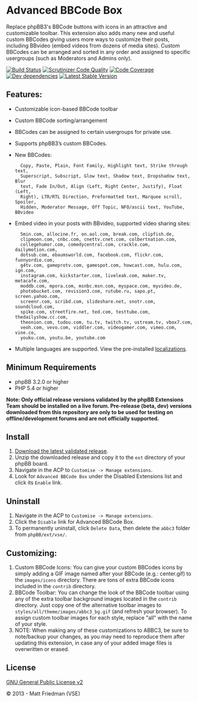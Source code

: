 # Advanced BBCode Box

Replace phpBB3's BBCode buttons with icons in an attractive and customizable toolbar. This extension also adds many new and useful custom BBCodes giving users more ways to customize their posts, including BBvideo (embed videos from dozens of media sites). Custom BBCodes can be arranged and sorted in any order and assigned to specific usergroups (such as Moderators and Admins only).

[![Build Status](https://img.shields.io/travis/VSEphpbb/abbc3/develop-3.3.x.svg?style=flat)](https://travis-ci.org/VSEphpbb/abbc3)
[![Scrutinizer Code Quality](https://img.shields.io/scrutinizer/g/VSEphpbb/abbc3/develop-3.3.x.svg?style=flat)](https://scrutinizer-ci.com/g/VSEphpbb/abbc3/?branch=develop-3.3.x)
[![Code Coverage](https://scrutinizer-ci.com/g/VSEphpbb/abbc3/badges/coverage.png?b=develop-3.3.x)](https://scrutinizer-ci.com/g/VSEphpbb/abbc3/?branch=develop-3.3.x)
[![Dev dependencies](https://img.shields.io/david/VSEphpbb/abbc3.svg?style=flat)](https://david-dm.org/VSEphpbb/abbc3#info=devDependencies)
[![Latest Stable Version](https://poser.pugx.org/vse/abbc3/v/stable)](https://www.phpbb.com/customise/db/extension/advanced_bbcode_box/)

## Features:
* Customizable icon-based BBCode toolbar
* Custom BBCode sorting/arrangement
* BBCodes can be assigned to certain usergroups for private use.
* Supports phpBB3’s custom BBCodes.
* New BBCodes:

		Copy, Paste, Plain, Font Family, Highlight text, Strike through text,
		Superscript, Subscript, Glow text, Shadow text, Dropshadow text, Blur
		text, Fade In/Out, Align (Left, Right Center, Justify), Float (Left,
		Right), LTR/RTL Direction, Preformatted text, Marquee scroll, Spoiler,
		Hidden, Moderator Message, Off Topic, NFO/ascii text, YouTube, BBvideo

* Embed video in your posts with BBvideo, supported video sharing sites:

		5min.com, allocine.fr, on.aol.com, break.com, clipfish.de,
		clipmoon.com, cnbc.com, cnettv.cnet.com, colbertnation.com,
		collegehumor.com, comedycentral.com, crackle.com, dailymotion.com,
		dotsub.com, ebaumsworld.com, facebook.com, flickr.com, funnyordie.com,
		g4tv.com, gameprotv.com, gamespot.com, howcast.com, hulu.com, ign.com,
		instagram.com, kickstarter.com, liveleak.com, maker.tv, metacafe.com,
		moddb.com, mpora.com, msnbc.msn.com, myspace.com, myvideo.de,
		photobucket.com, revision3.com, rutube.ru, sapo.pt, screen.yahoo.com,
		screenr.com, scribd.com, slideshare.net, snotr.com, soundcloud.com,
		spike.com, streetfire.net, ted.com, testtube.com, thedailyshow.cc.com,
		theonion.com, tudou.com, tu.tv, twitch.tv, ustream.tv, vbox7.com,
		veoh.com, vevo.com, viddler.com, videogamer.com, vimeo.com, vine.co,
		youku.com, youtu.be, youtube.com

* Multiple languages are supported. View the pre-installed [localizations](https://github.com/VSEphpbb/abbc3/tree/master/language).

## Minimum Requirements
* phpBB 3.2.0 or higher
* PHP 5.4 or higher

**Note: Only official release versions validated by the phpBB Extensions Team should be installed on a live forum. Pre-release (beta, dev) versions downloaded from this repository are only to be used for testing on offline/development forums and are not officially supported.**

## Install
1. [Download the latest validated release](https://www.phpbb.com/customise/db/extension/advanced_bbcode_box/).
2. Unzip the downloaded release and copy it to the `ext` directory of your phpBB board.
3. Navigate in the ACP to `Customise -> Manage extensions`.
4. Look for `Advanced BBCode Box` under the Disabled Extensions list and click its `Enable` link.

## Uninstall
1. Navigate in the ACP to `Customise -> Manage extensions`.
2. Click the `Disable` link for Advanced BBCode Box.
3. To permanently uninstall, click `Delete Data`, then delete the `abbc3` folder from `phpBB/ext/vse/`.

## Customizing:
1. Custom BBCode Icons: You can give your custom BBCodes icons by simply adding a GIF image named after your BBCode (e.g.: center.gif) to the `images/icons` directory. There are tons of extra BBCode icons included in the `contrib` directory.
2. BBCode Toolbar: You can change the look of the BBCode toolbar using any of the extra toolbar background images located in the `contrib` directory. Just copy one of the alternative toolbar images to `styles/all/theme/images/abbc3_bg.gif` (and refresh your browser). To assign custom toolbar images for each style, replace "all" with the name of your style.
3. NOTE: When making any of these customizations to ABBC3, be sure to note/backup your changes, as you may need to reproduce them after updating this extension, in case any of your added image files is overwritten or erased.

## License
[GNU General Public License v2](http://opensource.org/licenses/GPL-2.0)

© 2013 - Matt Friedman (VSE)
